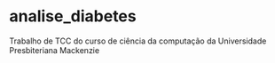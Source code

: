 # analise_diabetes
Trabalho de TCC do curso de ciência da computação da Universidade Presbiteriana Mackenzie
